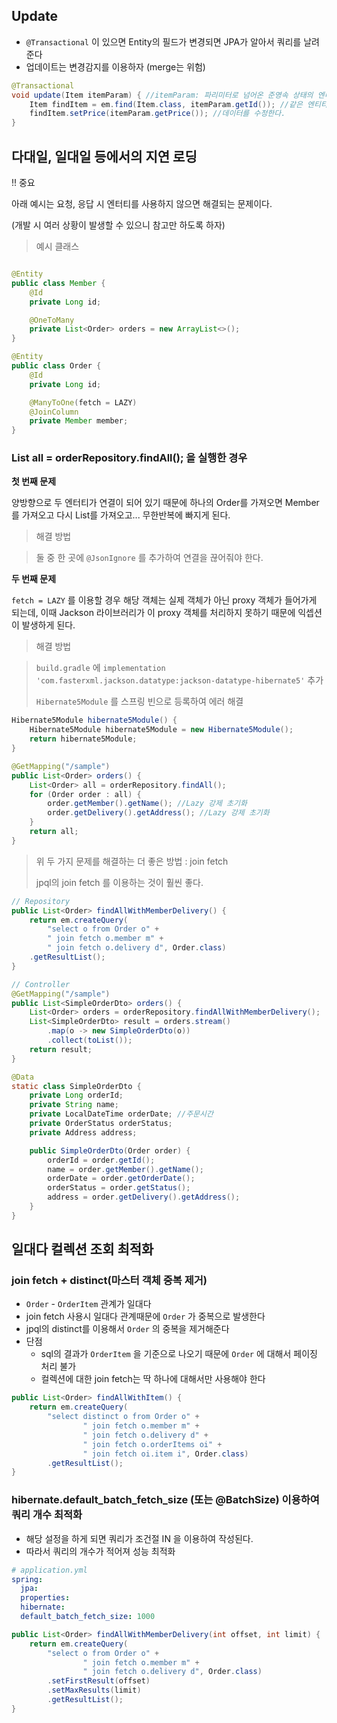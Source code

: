 ## Update

- `@Transactional` 이 있으면 Entity의 필드가 변경되면 JPA가 알아서 쿼리를 날려준다
- 업데이트는 변경감지를 이용하자 (merge는 위험)

```java
@Transactional
void update(Item itemParam) { //itemParam: 파리미터로 넘어온 준영속 상태의 엔티티
    Item findItem = em.find(Item.class, itemParam.getId()); //같은 엔티티를 조회한다.
    findItem.setPrice(itemParam.getPrice()); //데이터를 수정한다.
}
```

## 다대일, 일대일 등에서의 지연 로딩

!! 중요

아래 예시는 요청, 응답 시 엔터티를 사용하지 않으면 해결되는 문제이다.

(개발 시 여러 상황이 발생할 수 있으니 참고만 하도록 하자)

> 예시 클래스

```java

@Entity
public class Member {
    @Id
    private Long id;

    @OneToMany
    private List<Order> orders = new ArrayList<>();
}

@Entity
public class Order {
    @Id
    private Long id;

    @ManyToOne(fetch = LAZY)
    @JoinColumn
    private Member member;
}

```

### List<Order> all = orderRepository.findAll(); 을 실행한 경우

**첫 번째 문제**

양방향으로 두 엔터티가 연결이 되어 있기 때문에 하나의 Order를 가져오면 Member를 가져오고 다시 List<Order>를 가져오고... 무한반복에 빠지게 된다.

> 해결 방법

> 둘 중 한 곳에 `@JsonIgnore` 를 추가하여 연결을 끊어줘야 한다.

**두 번째 문제**

`fetch = LAZY` 를 이용할 경우 해당 객체는 실제 객체가 아닌 proxy 객체가 들어가게 되는데, 이때 Jackson 라이브러리가 이 proxy 객체를 처리하지 못하기 때문에 익셉션이 발생하게 된다.

> 해결 방법

> `build.gradle` 에 `implementation 'com.fasterxml.jackson.datatype:jackson-datatype-hibernate5'` 추가
>
> `Hibernate5Module` 를 스프링 빈으로 등록하여 에러 해결

```java
Hibernate5Module hibernate5Module() {
    Hibernate5Module hibernate5Module = new Hibernate5Module();
    return hibernate5Module;
}

@GetMapping("/sample")
public List<Order> orders() {
    List<Order> all = orderRepository.findAll();
    for (Order order : all) {
        order.getMember().getName(); //Lazy 강제 초기화
        order.getDelivery().getAddress(); //Lazy 강제 초기화
    }
    return all;
}
```

> 위 두 가지 문제를 해결하는 더 좋은 방법 : join fetch
>
> jpql의 join fetch 를 이용하는 것이 훨씬 좋다.

```java
// Repository
public List<Order> findAllWithMemberDelivery() {
    return em.createQuery(
        "select o from Order o" +
        " join fetch o.member m" +
        " join fetch o.delivery d", Order.class)
    .getResultList();
}

// Controller
@GetMapping("/sample")
public List<SimpleOrderDto> orders() {
    List<Order> orders = orderRepository.findAllWithMemberDelivery();
    List<SimpleOrderDto> result = orders.stream()
        .map(o -> new SimpleOrderDto(o))
        .collect(toList());
    return result;
}

@Data
static class SimpleOrderDto {
    private Long orderId;
    private String name;
    private LocalDateTime orderDate; //주문시간
    private OrderStatus orderStatus;
    private Address address;

    public SimpleOrderDto(Order order) {
        orderId = order.getId();
        name = order.getMember().getName();
        orderDate = order.getOrderDate();
        orderStatus = order.getStatus();
        address = order.getDelivery().getAddress();
    }
}

```

## 일대다 컬렉션 조회 최적화

### join fetch + distinct(마스터 객체 중복 제거)

- `Order` - `OrderItem` 관계가 일대다
- join fetch 사용시 일대다 관계때문에 `Order` 가 중복으로 발생한다
- jpql의 distinct를 이용해서 `Order` 의 중복을 제거해준다
- 단점
  - sql의 결과가 `OrderItem` 을 기준으로 나오기 때문에 `Order` 에 대해서 페이징 처리 불가
  - 컬렉션에 대한 join fetch는 딱 하나에 대해서만 사용해야 한다

```java
public List<Order> findAllWithItem() {
    return em.createQuery(
        "select distinct o from Order o" +
                " join fetch o.member m" +
                " join fetch o.delivery d" +
                " join fetch o.orderItems oi" +
                " join fetch oi.item i", Order.class)
        .getResultList();
}
```

### hibernate.default_batch_fetch_size (또는 @BatchSize) 이용하여 쿼리 개수 최적화

- 해당 설정을 하게 되면 쿼리가 조건절 IN 을 이용하여 작성된다.
- 따라서 쿼리의 개수가 적어져 성능 최적화

```yml
# application.yml
spring:
  jpa:
  properties:
  hibernate:
  default_batch_fetch_size: 1000
```

```java
public List<Order> findAllWithMemberDelivery(int offset, int limit) {
    return em.createQuery(
        "select o from Order o" +
                " join fetch o.member m" +
                " join fetch o.delivery d", Order.class)
        .setFirstResult(offset)
        .setMaxResults(limit)
        .getResultList();
}
```
